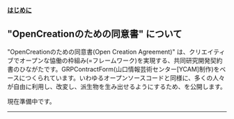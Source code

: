 
#### [はじめに](https://)


## "OpenCreationのための同意書" について


"OpenCreationのための同意書(Open Creation Agreement)" は、クリエイティブでオープンな恊働の枠組み(=フレームワーク)を実現する、共同研究開発契約書のひながたです。GRPContractForm(山口情報芸術センター[YCAM]制作)をベースにつくられています。いわゆるオープンソースコードと同様に、多くの人々が自由に利用し、改変し、派生物を生み出せるようにするため、を公開します。  

現在準備中です。

---



